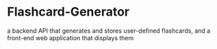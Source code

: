 # Flashcard-Generator
a backend API that generates and stores user-defined flashcards, and a front-end web application that displays them
